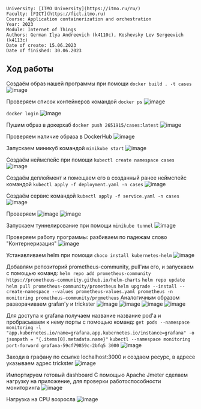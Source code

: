```
University: [ITMO University](https://itmo.ru/ru/)
Faculty: [FICT](https://fict.itmo.ru)
Course: Application containerization and orchestration
Year: 2023
Module: Internet of Things
Authors: German Ilya Andreevich (k4110c), Koshevsky Lev Sergeevich (k4113c)
Date of create: 15.06.2023
Date of finished: 30.06.2023
```
## Ход работы
Создаём образ нашей программы при помощи `docker build . -t cases`
![image](https://github.com/LevKoshevskii/cases/assets/116584865/34d05be3-05d7-4353-b34d-dcd370f67108)

Проверяем список контейнеров командой `docker ps`
![image](https://github.com/LevKoshevskii/cases/assets/116584865/8e31791c-815b-47e7-af99-3873f44e6499)

`docker login`
![image](https://github.com/LevKoshevskii/cases/assets/116584865/42eabd26-80ad-47f5-ad87-385fc1d2ec58)

Пушим образ в докерхаб `docker push 2651915/cases:latest`
![image](https://github.com/LevKoshevskii/cases/assets/116584865/b2f9eceb-6afd-4337-b422-ab4f4817f03d)

Проверяем наличие образа в DockerHub
![image](https://github.com/LevKoshevskii/cases/assets/116584865/e0e427a4-0689-4207-99a3-764342e7288d)

Запускаем миникуб командой `minikube start`
![image](https://github.com/LevKoshevskii/cases/assets/116584865/ac53e5e9-bb19-4e7a-b004-950b6f775209)

Создаём неймспейс при помощи `kubectl create namespace cases` 
![image](https://github.com/LevKoshevskii/cases/assets/116584865/b5d9f58f-d7cb-4693-8862-cd35d2b76505)

Создаём деплоймент и помещаем его в созданный ранее неймспейс командой `kubectl apply -f deployment.yaml -n cases`
![image](https://github.com/LevKoshevskii/cases/assets/116584865/2b90edc1-974f-485f-afa5-2332352b2cc4)

Создаём сервис командой `kubectl apply -f service.yaml -n cases`
![image](https://github.com/LevKoshevskii/cases/assets/116584865/5de37f62-2026-4489-bf3b-c376c8d11e36)

Проверяем 
![image](https://github.com/LevKoshevskii/cases/assets/116584865/28adb853-4434-4959-a9b8-9a68a4ad5b3e)
![image](https://github.com/LevKoshevskii/cases/assets/116584865/e0bcf2ca-2636-49dc-82bb-dbf8bd1ece81)

Запускаем туннелирование при помощи `minikube tunnel`
![image](https://github.com/LevKoshevskii/cases/assets/116584865/c01a4967-aa86-4b59-bbcf-e80584bca8ad)

Проверяем работу программы: разбиваем по падежам слово "Контернеризация"
![image](https://github.com/LevKoshevskii/cases/assets/116584865/71e22daf-d38d-408b-bf89-361cb6156f2f)

Устанавливаем helm при помощи `choco install kubernetes-helm`
![image](https://github.com/LevKoshevskii/cases/assets/46699832/101a34fb-4d99-4a69-88db-0356ebf4a553)

Добавлям репозиторий prometheus-community, pull'им его, и запускаем с помощью команд:
`helm repo add prometheus-community https://prometheus-community.github.io/helm-charts`
`helm repo update`
`helm pull prometheus-community/prometheus`
`helm upgrade --install --create-namespace --values prometheus-values.yaml prometheus -n monitoring prometheus-community/prometheus`
Аналогичным образом разворачиваем grafan'у и trickster
![image](https://github.com/LevKoshevskii/cases/assets/46699832/c902106d-f985-4f6e-8bcd-486265551546)
![image](https://github.com/LevKoshevskii/cases/assets/46699832/ad6ea7b0-cc8a-4967-b69c-c51d77bec6ab)
![image](https://github.com/LevKoshevskii/cases/assets/46699832/8ea58d3d-7545-4d7a-bbaf-aee1f8a9087f)
![image](https://github.com/LevKoshevskii/cases/assets/46699832/1d14b2aa-70f2-4bde-8493-ecf33853ae3e)

Для доступа к grafana получаем название название pod'a и пробрасываем к нему порты с помощью команд:
`get pods --namespace monitoring -l "app.kubernetes.io/name=grafana,app.kubernetes.io/instance=grafana" -o jsonpath = "{.items[0].metadata.name}"`
`kubectl --namespace monitoring port-forward grafana-59cf79859c-2bfq5 3000`
![image](https://github.com/LevKoshevskii/cases/assets/46699832/4983d22f-661b-48e3-85bf-e782583a1678)

Заходи в графану по ссылке lochalhost:3000 и создаем ресурс, в адресе указываем адрес trickster
![image](https://github.com/LevKoshevskii/cases/assets/46699832/fdbee351-7376-4e24-ba0a-4f1561b78bdb)

Импортируем готовый dashboard
С помощью Apache Jmeter сделаем нагрузку на приложение, для проверки работоспособности мониторинга
![image](https://github.com/LevKoshevskii/cases/assets/46699832/679a5c56-ecf1-40f6-9202-3322b289d84b)

Нагрузка на CPU возросла
![image](https://github.com/LevKoshevskii/cases/assets/46699832/28bf847f-c9eb-483a-b036-9bc05eb9ecef)
